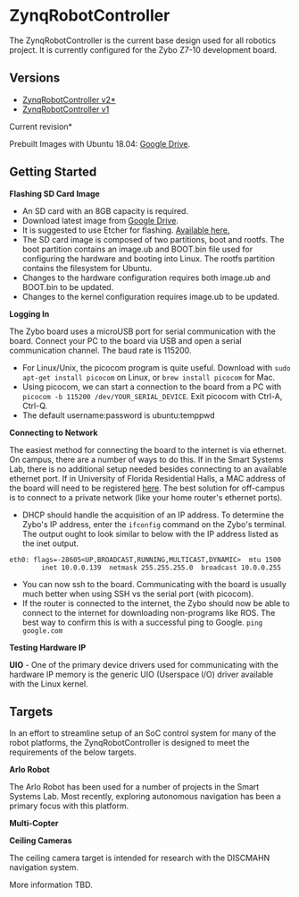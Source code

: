 # ZynqRobotController
The ZynqRobotController is the current base design used for all robotics project. It is currently configured for the Zybo Z7-10 development board.

## Versions

- [ZynqRobotController v2*](https://github.com/smartsystemslab-uf/ZynqRobotController/tree/master/FPGA/Zynq_Robot_Controller_v2)
- [ZynqRobotController v1](https://github.com/smartsystemslab-uf/ZynqRobotController/tree/master/FPGA/Zynq_Robot_Controller)

Current revision*

Prebuilt Images with Ubuntu 18.04: [Google Drive](https://drive.google.com/drive/folders/1dXtW07_h6ewmt4f9UHb0d-MQymvdOmMu?usp=sharing).

## Getting Started

**Flashing SD Card Image**

- An SD card with an 8GB capacity is required.
- Download latest image from [Google Drive](https://drive.google.com/drive/folders/1dXtW07_h6ewmt4f9UHb0d-MQymvdOmMu?usp=sharing).
- It is suggested to use Etcher for flashing. [Available here.](https://www.balena.io/etcher/)
- The SD card image is composed of two partitions, boot and rootfs. The boot partition contains an image.ub and BOOT.bin file used for configuring the hardware and booting into Linux. The rootfs partition contains the filesystem for Ubuntu.
- Changes to the hardware configuration requires both image.ub and BOOT.bin to be updated.
- Changes to the kernel configuration requires image.ub to be updated.

**Logging In**

The Zybo board uses a microUSB port for serial communication with the board. Connect your PC to the board via USB and open a serial communication channel. The baud rate is 115200.
- For Linux/Unix, the picocom program is quite useful. Download with `sudo apt-get install picocom` on Linux, or `brew install picocom` for Mac.
- Using picocom, we can start a connection to the board from a PC with  `picocom -b 115200 /dev/YOUR_SERIAL_DEVICE`. Exit picocom with Ctrl-A, Ctrl-Q.
- The default username:password is ubuntu:temppwd


**Connecting to Network**

The easiest method for connecting the board to the internet is via ethernet. On campus, there are a number of ways to do this. If in the Smart Systems Lab, there is no additional setup needed besides connecting to an available ethernet port. If in University of Florida Residential Halls, a MAC address of the board will need to be registered [here](https://deviceregistration.dhnet.ufl.edu). The best solution for off-campus is to connect to a private network (like your home router's ethernet ports).
- DHCP should handle the acquisition of an IP address. To determine the Zybo's IP address, enter the `ifconfig` command on the Zybo's terminal. The output ought to look similar to below with the IP address listed as the inet output.
```
eth0: flags=-28605<UP,BROADCAST,RUNNING,MULTICAST,DYNAMIC>  mtu 1500
        inet 10.0.0.139  netmask 255.255.255.0  broadcast 10.0.0.255
```
- You can now ssh to the board. Communicating with the board is usually much better when using SSH vs the serial port (with picocom).
- If the router is connected to the internet, the Zybo should now be able to connect to the internet for downloading non-programs like ROS. The best way to confirm this is with a successful ping to Google. ```ping google.com```


**Testing Hardware IP**

<b>UIO</b> -
One of the primary device drivers used for communicating with the hardware IP memory is the generic UIO (Userspace I/O) driver available with the Linux kernel.


## Targets

In an effort to streamline setup of an SoC control system for many of the robot platforms, the ZynqRobotController is designed to meet the requirements of the below targets.

**Arlo Robot**

The Arlo Robot has been used for a number of projects in the Smart Systems Lab. Most recently, exploring autonomous navigation has been a primary focus with this platform.


**Multi-Copter**




**Ceiling Cameras**

The ceiling camera target is intended for research with the DISCMAHN navigation system.

More information TBD.
